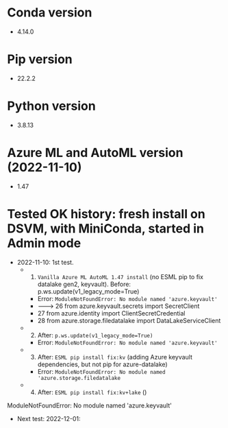 # Conda version
- 4.14.0
# Pip version
- 22.2.2
# Python version
- 3.8.13
# Azure ML and AutoML version (2022-11-10)
- 1.47
# Tested OK history: fresh install on DSVM, with MiniConda, started in Admin mode
- 2022-11-10: 1st test. 
    - 1) `Vanilla Azure ML AutoML 1.47 install` (no ESML pip to fix datalake gen2, keyvault). Before: p.ws.update(v1_legacy_mode=True)
        - Error: `ModuleNotFoundError: No module named 'azure.keyvault'`
        - ---> 26 from azure.keyvault.secrets import SecretClient
        -  27 from azure.identity import ClientSecretCredential
        - 28 from azure.storage.filedatalake import DataLakeServiceClient
    - 2) After: `p.ws.update(v1_legacy_mode=True)`
        - Error: `ModuleNotFoundError: No module named 'azure.keyvault'`
    - 3) After: `ESML pip install fix:kv` (adding Azure keyvault dependencies, but not pip for azure-datalake)
        - Error: `ModuleNotFoundError: No module named 'azure.storage.filedatalake`
    - 4) After: `ESML pip install fix:kv+lake` ()
    

ModuleNotFoundError: No module named 'azure.keyvault'
- Next test: 2022-12-01: